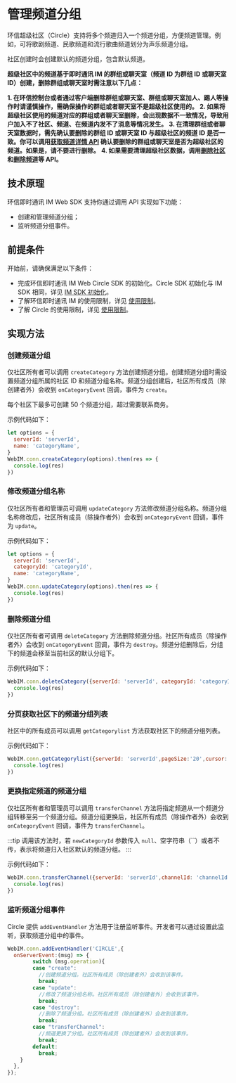 # 管理频道分组

<Toc />

环信超级社区（Circle）支持将多个频道归入一个频道分组，方便频道管理。例如，可将歌剧频道、民歌频道和流行歌曲频道划分为声乐频道分组。

社区创建时会创建默认的频道分组，包含默认频道。

**超级社区中的频道基于即时通讯 IM 的群组或聊天室（频道 ID 为群组 ID 或聊天室 ID）创建，删除群组或聊天室时需注意以下几点：**

**1. 在环信控制台或者通过客户端删除群组或聊天室、群组或聊天室加人、踢人等操作时请谨慎操作，需确保操作的群组或者聊天室不是超级社区使用的。**
**2. 如果将超级社区使用的频道对应的群组或者聊天室删除，会出现数据不一致情况，导致用户加入不了社区、频道、在频道内发不了消息等情况发生。**
**3. 在清理群组或者聊天室数据时，需先确认要删除的群组 ID 或聊天室 ID 与超级社区的频道 ID 是否一致。你可以调用[获取频道详情 API](channel_mgmt_web.html#获取频道详情) 确认要删除的群组或聊天室是否为超级社区的频道。如果是，请不要进行删除。**
**4. 如果需要清理超级社区数据，调用[删除社区](server_mgmt_web.html#解散社区)和[删除频道](channel_mgmt_web.html#解散频道)等 API。**

## 技术原理

环信即时通讯 IM Web SDK 支持你通过调用 API 实现如下功能：

- 创建和管理频道分组；
- 监听频道分组事件。

## 前提条件

开始前，请确保满足以下条件：

- 完成环信即时通讯 IM Web Circle SDK 的初始化。Circle SDK 初始化与 IM SDK 相同，详见 [IM SDK 初始化](/document/web/overview.html#sdk-初始化)。
- 了解环信即时通讯 IM 的使用限制，详见 [使用限制](/product/limitation.html)。
- 了解 Circle 的使用限制，详见 [使用限制](circle_overview.html#限制条件)。

## 实现方法

### 创建频道分组

仅社区所有者可以调用 `createCategory` 方法创建频道分组。创建频道分组时需设置频道分组所属的社区 ID 和频道分组名称。频道分组创建后，社区所有成员（除创建者外）会收到 `onCategoryEvent` 回调，事件为 `create`。

每个社区下最多可创建 50 个频道分组，超过需要联系商务。

示例代码如下：

```javascript
let options = {
  serverId: 'serverId',
  name: 'categoryName',
}
WebIM.conn.createCategory(options).then(res => {
  console.log(res)
})
```

### 修改频道分组名称

仅社区所有者和管理员可调用 `updateCategory` 方法修改频道分组名称。频道分组名称修改后，社区所有成员（除操作者外）会收到 `onCategoryEvent` 回调，事件为 `update`。

示例代码如下：

```javascript
let options = {
  serverId: 'serverId',
  categoryId: 'categoryId',
  name: 'categoryName',
}
WebIM.conn.updateCategory(options).then(res => {
  console.log(res)
})
```

### 删除频道分组

仅社区所有者可调用 `deleteCategory` 方法删除频道分组。社区所有成员（除操作者外）会收到 `onCategoryEvent` 回调，事件为 `destroy`。频道分组删除后，分组下的频道会移至当前社区的默认分组下。

示例代码如下：

```javascript
WebIM.conn.deleteCategory({serverId: 'serverId', categoryId: 'categoryId',}).then(res => {
  console.log(res)
})
```

### 分页获取社区下的频道分组列表

社区中的所有成员可以调用 `getCategorylist` 方法获取社区下的频道分组列表。

示例代码如下：

```javascript
WebIM.conn.getCategorylist({serverId: 'serverId',pageSize:'20',cursor:''}).then(res => {
  console.log(res)
})
```

### 更换指定频道的频道分组

仅社区所有者和管理员可以调用 `transferChannel` 方法将指定频道从一个频道分组转移至另一个频道分组。频道分组更换后，社区所有成员（除操作者外）会收到 `onCategoryEvent` 回调，事件为 `transferChannel`。

:::tip
调用该方法时，若 `newCategoryId` 参数传入 `null`、空字符串（``）或者不传，表示将频道归入社区默认的频道分组。
:::

示例代码如下：

```javascript
WebIM.conn.transferChannel({serverId: 'serverId',channelId: 'channelId',newCategoryId:'newCategoryId'}).then(res => {
  console.log(res)
})
```

### 监听频道分组事件

Circle 提供 `addEventHandler` 方法用于注册监听事件。开发者可以通过设置此监听，获取频道分组中的事件。

```javascript
WebIM.conn.addEventHandler('CIRCLE',{
  onServerEvent:(msg) => {
		switch (msg.operation){
        case "create":
          //创建频道分组。社区所有成员（除创建者外）会收到该事件。
          break;
        case "update":
          //修改了频道分组名称。社区所有成员（除创建者外）会收到该事件。
          break;
        case "destroy":
          //删除了频道分组。社区所有成员（除创建者外）会收到该事件。
          break;
        case "transferChannel":
          //频道更换了分组。社区所有成员（除创建者外）会收到该事件。
          break;
        default:
          break;
    }
  },
});
```